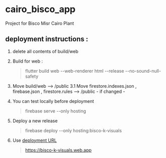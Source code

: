 # cairo_bisco_app

Project for Bisco Misr Cairo Plant

## deployment instructions :
1. delete all contents of build/web

2. Build for web :
   > flutter build web --web-renderer html --release --no-sound-null-safety
3. Move build/web --> /public 3.1 Move firestore.indexes.json , firebase.json , firestore.rules -->
   /public - if changed -

4. You can test locally before deployment
   > firebase serve --only hosting
5. Deploy a new release
   > firebase deploy --only hosting:bisco-k-visuals
6. Use [deployment URL](https://bisco-k-visuals.web.app)
   > https://bisco-k-visuals.web.app
